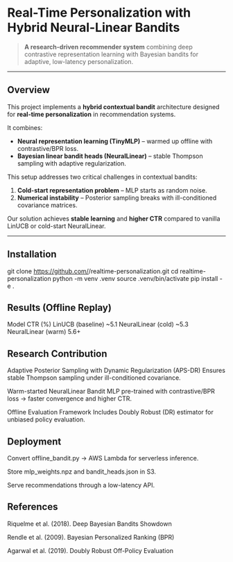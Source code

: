 # Real-Time Personalization with Hybrid Neural-Linear Bandits

> **A research-driven recommender system** combining deep contrastive representation learning with Bayesian bandits for adaptive, low-latency personalization.

---

## Overview

This project implements a **hybrid contextual bandit** architecture designed for **real-time personalization** in recommendation systems.  

It combines:
- **Neural representation learning (TinyMLP)** – warmed up offline with contrastive/BPR loss.
- **Bayesian linear bandit heads (NeuralLinear)** – stable Thompson sampling with adaptive regularization.

This setup addresses two critical challenges in contextual bandits:
1. **Cold-start representation problem** – MLP starts as random noise.  
2. **Numerical instability** – Posterior sampling breaks with ill-conditioned covariance matrices.  

Our solution achieves **stable learning** and **higher CTR** compared to vanilla LinUCB or cold-start NeuralLinear.

---

## Installation

git clone https://github.com/<your-username>/realtime-personalization.git
cd realtime-personalization
python -m venv .venv
source .venv/bin/activate
pip install -e .



## Results (Offline Replay)
Model	CTR (%)
LinUCB (baseline)	~5.1
NeuralLinear (cold)	~5.3
NeuralLinear (warm)	5.6+

## Research Contribution

Adaptive Posterior Sampling with Dynamic Regularization (APS-DR)
Ensures stable Thompson sampling under ill-conditioned covariance.

Warm-started NeuralLinear Bandit
MLP pre-trained with contrastive/BPR loss → faster convergence and higher CTR.

Offline Evaluation Framework
Includes Doubly Robust (DR) estimator for unbiased policy evaluation.

## Deployment

Convert offline_bandit.py → AWS Lambda for serverless inference.

Store mlp_weights.npz and bandit_heads.json in S3.

Serve recommendations through a low-latency API.

## References

Riquelme et al. (2018). Deep Bayesian Bandits Showdown

Rendle et al. (2009). Bayesian Personalized Ranking (BPR)

Agarwal et al. (2019). Doubly Robust Off-Policy Evaluation

